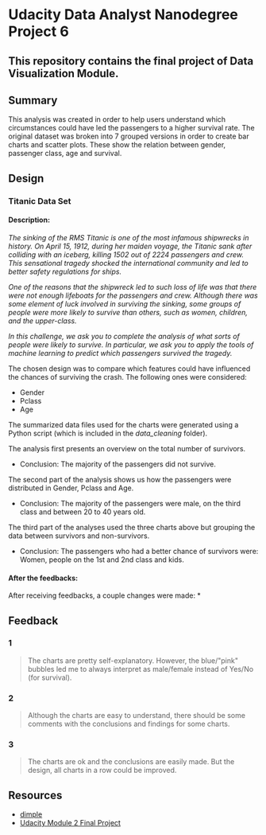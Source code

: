 # Udacity Data Analyst Nanodegree Project 6
## This repository contains the final project of Data Visualization Module.

## Summary
This analysis was created in order to help users understand which circumstances could have led the passengers to a higher survival rate.
The original dataset was broken into 7 grouped versions in order to create bar charts and scatter plots. These show the relation between gender, passenger class, age and survival.

## Design
### Titanic Data Set
#### Description:
*The sinking of the RMS Titanic is one of the most infamous shipwrecks in history.  On April 15, 1912, during her maiden voyage, the Titanic sank after colliding with an iceberg, killing 1502 out of 2224 passengers and crew. This sensational tragedy shocked the international community and led to better safety regulations for ships.*

*One of the reasons that the shipwreck led to such loss of life was that there were not enough lifeboats for the passengers and crew. Although there was some element of luck involved in surviving the sinking, some groups of people were more likely to survive than others, such as women, children, and the upper-class.*

*In this challenge, we ask you to complete the analysis of what sorts of people were likely to survive. In particular, we ask you to apply the tools of machine learning to predict which passengers survived the tragedy.*

The chosen design was to compare which features could have influenced the chances of surviving the crash. The following ones were considered:

* Gender
* Pclass
* Age

The summarized data files used for the charts were generated using a Python script (which is included in the *data_cleaning* folder).

The analysis first presents an overview on the total number of survivors.
* Conclusion: The majority of the passengers did not survive.

The second part of the analysis shows us how the passengers were distributed in Gender, Pclass and Age.
* Conclusion: The majority of the passengers were male, on the third class and between 20 to 40 years old.

The third part of the analyses used the three charts above but grouping the data between survivors and non-survivors.
* Conclusion: The passengers who had a better chance of survivors were: Women, people on the 1st and 2nd class and kids.

#### After the feedbacks:
After receiving feedbacks, a couple changes were made:
* 


## Feedback
### 1
> The charts are pretty self-explanatory. However, the blue/"pink" bubbles led me to always interpret as male/female instead of Yes/No (for survival).

### 2
> Although the charts are easy to understand, there should be some comments with the conclusions and findings for some charts.

### 3
> The charts are ok and the conclusions are easily made. But the design, all charts in a row could be improved. 


## Resources
* [dimple](http://dimplejs.org/examples_index.html)
* [Udacity Module 2 Final Project](https://github.com/brunobrito89/udacity-ndda-module-2)
